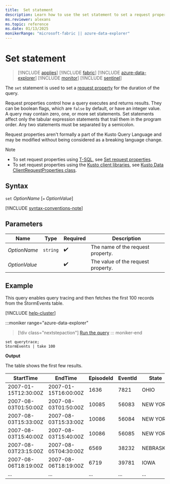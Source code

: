 ```yaml
---
title:  Set statement
description: Learn how to use the set statement to set a request property for the duration of the query.
ms.reviewer: alexans
ms.topic: reference
ms.date: 01/13/2025
monikerRange: "microsoft-fabric || azure-data-explorer"
---
```

# Set statement

> [!INCLUDE [applies](../includes/applies-to-version/applies.md)] [!INCLUDE [fabric](../includes/applies-to-version/fabric.md)] [!INCLUDE [azure-data-explorer](../includes/applies-to-version/azure-data-explorer.md)] [!INCLUDE [monitor](../includes/applies-to-version/monitor.md)] [!INCLUDE [sentinel](../includes/applies-to-version/sentinel.md)]

The `set` statement is used to set a [request property](../api/rest/request-properties.md) for the duration of the query.

Request properties control how a query executes and returns results. They can be boolean flags, which are `false` by default, or have an integer value. A query may contain zero, one, or more set statements. Set statements affect only the tabular expression statements that trail them in the program order. Any two statements must be separated by a semicolon.
  
Request properties aren't formally a part of the Kusto Query Language and may be modified without being considered as a breaking language change.

> [!NOTE]
>
> * To set request properties using [T-SQL](t-sql.md), see [Set request properties](t-sql.md#set-request-properties).
> * To set request properties using the [Kusto client libraries](../api/client-libraries.md), see [Kusto Data ClientRequestProperties class](../api/netfx/about-kusto-data.md).

## Syntax

`set` *OptionName* [`=` *OptionValue*]

[!INCLUDE [syntax-conventions-note](../includes/syntax-conventions-note.md)]

## Parameters

| Name | Type | Required | Description |
|--|--|--|--|
| *OptionName* | `string` |  :heavy_check_mark: | The name of the request property.|
| *OptionValue* | |  :heavy_check_mark: | The value of the request property.|

## Example

This query enables query tracing and then fetches the first 100 records from the StormEvents table.

[!INCLUDE [help-cluster](../includes/help-cluster-note.md)]

:::moniker range="azure-data-explorer"
> [!div class="nextstepaction"]
> <a href="https://dataexplorer.azure.com/clusters/help/databases/Samples?query=H4sIAAAAAAAAAytOLVEoLE0tqiwpSkxOteYKLskvynUtS80rKVaoUShJzE5VMDQwAAD531xtJgAAAA%3D%3D" target="_blank">Run the query</a>
::: moniker-end

```kusto
set querytrace;
StormEvents | take 100
```

**Output**

The table shows the first few results.

StartTime |	EndTime |EpisodeId |EventId	| State| EventType
|--|--|--|--|--|--|
2007-01-15T12:30:00Z | 2007-01-15T16:00:00Z | 1636 | 7821 | OHIO | Flood |
2007-08-03T01:50:00Z | 2007-08-03T01:50:00Z | 10085 | 56083 | NEW YORK | Thunderstorm Wind |
2007-08-03T15:33:00Z | 2007-08-03T15:33:00Z | 10086 | 56084 | NEW YORK | Hail |
2007-08-03T15:40:00Z | 2007-08-03T15:40:00Z | 10086 | 56085 | NEW YORK | Hail |
2007-08-03T23:15:00Z | 2007-08-05T04:30:00Z | 6569 | 38232 | NEBRASKA | Flood |
2007-08-06T18:19:00Z | 2007-08-06T18:19:00Z | 6719 | 39781 | IOWA | Thunderstorm Wind |
|...|...|...|...|...|...|
